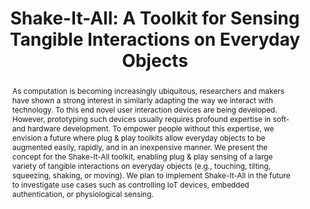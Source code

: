 ---
number: 26
title: "Shake-It-All: A Toolkit for Sensing Tangible Interactions on Everyday Objects"

author0_name: Sarah Delgado Rodriguez
author0_email: 
author0_affiliation: University of the Bundeswehr Munich

author1_name: Oliver Heine
author1_affiliation: University of the Bundeswehr Munich

author2_name: Ismael Prieto Romero
author2_affiliation: University of the Bundeswehr Munich

author3_name: Lukas Mecke
author3_affiliation: University of the Bundeswehr Munich

author4_name: Felix Dietz
author4_affiliation: University of the Bundeswehr Munich

author5_name: Sarah Prange
author5_affiliation: University of the Bundeswehr Munich

author6_name: Florian Alt
author6_affiliation: University of the Bundeswehr Munich


abstract: "As computation is becoming increasingly ubiquitous, researchers and makers have shown a strong interest in similarly adapting the way we interact with technology. To this end novel user interaction devices are being developed. However, prototyping such devices usually requires profound expertise in soft- and hardware development. To empower people without this expertise, we envision a future where plug & play toolkits allow everyday objects to be augmented easily, rapidly, and in an inexpensive manner. We present the concept for the Shake-It-All toolkit, enabling plug & play sensing of a large variety of tangible interactions on everyday objects (e.g., touching, tilting, squeezing, shaking, or moving). We plan to implement Shake-It-All in the future to investigate use cases such as controlling IoT devices, embedded authentication, or physiological sensing."

pdf: 
---
